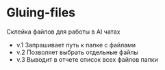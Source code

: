# Gluing-files
Склейка файлов для работы в  AI чатах
- v.1 Запрашивает путь к папке с файлами
- v.2 Позволяет выбрать отдельные файлы
- v.3 Выводит в отчете список всех файлов папки 
